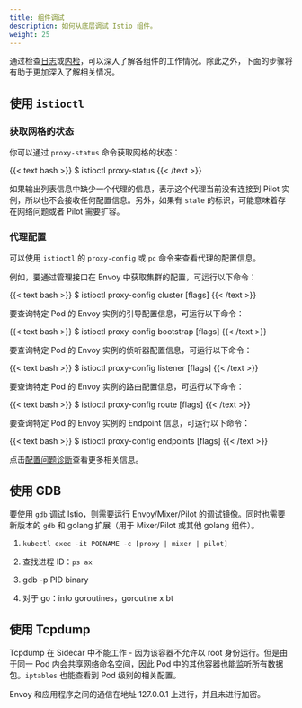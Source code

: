 ```yaml
---
title: 组件调试
description: 如何从底层调试 Istio 组件。
weight: 25
---
```


通过检查[日志](/zh/help/ops/component-logging/)或[内检](/zh/help/ops/controlz/)，可以深入了解各组件的工作情况。除此之外，下面的步骤将有助于更加深入了解相关情况。

## 使用 `istioctl`

### 获取网格的状态

你可以通过 `proxy-status` 命令获取网格的状态：

{{< text bash >}}
$ istioctl proxy-status
{{< /text >}}

如果输出列表信息中缺少一个代理的信息，表示这个代理当前没有连接到 Pilot 实例，所以也不会接收任何配置信息。另外，如果有 `stale` 的标识，可能意味着存在网络问题或者 Pilot 需要扩容。

### 代理配置

可以使用 `istioctl` 的 `proxy-config` 或 `pc` 命令来查看代理的配置信息。

例如，要通过管理接口在 Envoy 中获取集群的配置，可运行以下命令：

{{< text bash >}}
$ istioctl proxy-config cluster <pod-name> [flags]
{{< /text >}}

要查询特定 Pod 的 Envoy 实例的引导配置信息，可运行以下命令：

{{< text bash >}}
$ istioctl proxy-config bootstrap <pod-name> [flags]
{{< /text >}}

要查询特定 Pod 的 Envoy 实例的侦听器配置信息，可运行以下命令：

{{< text bash >}}
$ istioctl proxy-config listener <pod-name> [flags]
{{< /text >}}

要查询特定 Pod 的 Envoy 实例的路由配置信息，可运行以下命令：

{{< text bash >}}
$ istioctl proxy-config route <pod-name> [flags]
{{< /text >}}

要查询特定 Pod 的 Envoy 实例的 Endpoint 信息，可运行以下命令：

{{< text bash >}}
$ istioctl proxy-config endpoints <pod-name> [flags]
{{< /text >}}

点击[配置问题诊断](/zh/help/ops/traffic-management/observing/)查看更多相关信息。

## 使用 GDB

要使用 `gdb` 调试 Istio，则需要运行 Envoy/Mixer/Pilot 的调试镜像。同时也需要新版本的 `gdb` 和 golang 扩展（用于 Mixer/Pilot 或其他 golang 组件）。

1. `kubectl exec -it PODNAME -c [proxy | mixer | pilot]`

1. 查找进程 ID：`ps ax`

1. gdb -p PID binary

1. 对于 go：info goroutines，goroutine x bt

## 使用 Tcpdump

Tcpdump 在 Sidecar 中不能工作 - 因为该容器不允许以 root 身份运行。但是由于同一 Pod 内会共享网络命名空间，因此 Pod 中的其他容器也能监听所有数据包。`iptables` 也能查看到 Pod 级别的相关配置。

Envoy 和应用程序之间的通信在地址 127.0.0.1 上进行，并且未进行加密。